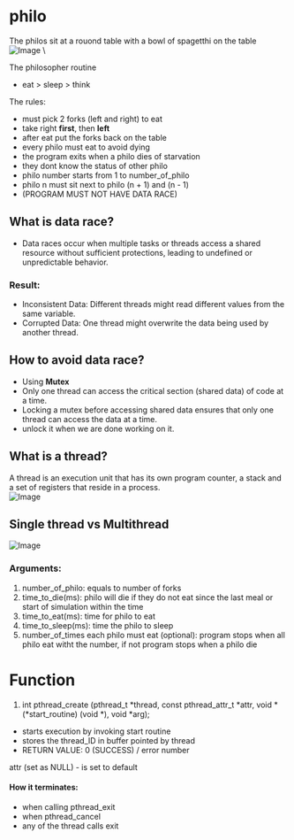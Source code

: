 # philo
The philos sit at a rouond table with a bowl of spagetthi on the table
![Image](https://github.com/user-attachments/assets/2dec498f-8f48-4867-ad42-4d2186a017c9) \

The philosopher routine
- eat > sleep > think

The rules:
- must pick 2 forks (left and right) to eat
- take right **first**, then **left**
- after eat put the forks back on the table
- every philo must eat to avoid dying
- the program exits when a philo dies of starvation
- they dont know the status of other philo
- philo number starts from 1 to number_of_philo
- philo n must sit next to philo (n + 1) and (n - 1)
- (PROGRAM MUST NOT HAVE DATA RACE)

## What is data race?
- Data races occur when multiple tasks or threads access a shared resource without sufficient protections, leading to undefined or unpredictable behavior.
### Result:
- Inconsistent Data: Different threads might read different values from the same variable.
- Corrupted Data: One thread might overwrite the data being used by another thread.

## How to avoid data race?
- Using **Mutex**
- Only one thread can access the critical section (shared data) of code at a time.
- Locking a mutex before accessing shared data ensures that only one thread can access the data at a time.
- unlock it when we are done working on it.

## What is a thread?
A thread is an execution unit that has its own program counter, a stack and a set of registers that reside in a process. \
![Image](https://github.com/user-attachments/assets/7d0df3c8-979b-469f-9f9f-c08fe4bff847)

## Single thread vs Multithread
![Image](https://github.com/user-attachments/assets/3e9d0202-d9fa-4414-85be-3f114974c219)

### Arguments:
1. number_of_philo: equals to number of forks
2. time_to_die(ms): philo will die if they do not eat since the last meal or start of simulation within the time
3. time_to_eat(ms): time for philo to eat
4. time_to_sleep(ms): time the philo to sleep
5. number_of_times each philo must eat (optional): program stops when all philo eat witht the number, if not program stops when a philo die

# Function
1. int pthread_create (pthread_t *thread, const pthread_attr_t *attr, void *(*start_routine) (void *), void *arg);
- starts execution by invoking start routine
- stores the thread_ID in buffer pointed by thread
- RETURN VALUE: 0 (SUCCESS) / error number

attr (set as NULL) - is set to default

#### How it terminates:
- when calling pthread_exit
- when pthread_cancel
- any of the thread calls exit
